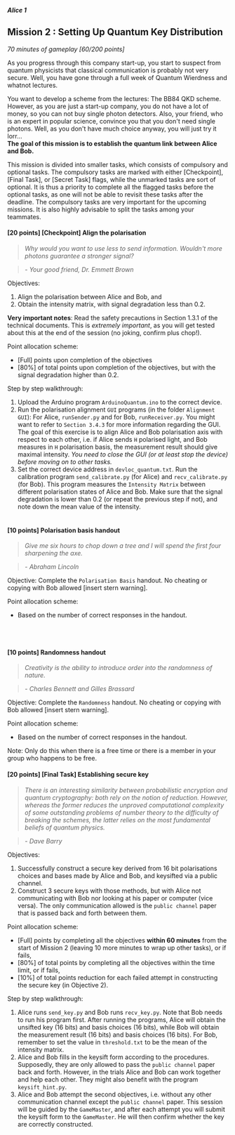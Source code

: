 **_Alice 1_**
## Mission 2 : Setting Up Quantum Key Distribution
*70 minutes of gameplay [60/200 points]*

As you progress through this company start-up, you start to suspect from quantum physicists that classical communication is probably not very secure. Well, you have gone through a full week of Quantum Wierdness and whatnot lectures.

You want to develop a scheme from the lectures: The BB84 QKD scheme. However, as you are just a start-up company, you do not have a lot of money, so you can not buy single photon detectors. Also, your friend, who is an expert in popular science, convince you that you don't need single photons. Well, as you don't have much choice anyway, you will just try it lorr... <br>
**The goal of this mission is to establish the quantum link between Alice and Bob.**

This mission is divided into smaller tasks, which consists of compulsory and optional tasks. The compulsory tasks are marked with either [Checkpoint], [Final Task], or [Secret Task] flags, while the unmarked tasks are sort of optional. It is thus a priority to complete all the flagged tasks before the optional tasks, as one will not be able to revisit these tasks after the deadline. The compulsory tasks are very important for the upcoming missions. It is also highly advisable to split the tasks among your teammates.

#### [20 points] [Checkpoint] Align the polarisation
> *Why would you want to use less to send information. Wouldn't more photons guarantee a stronger signal?*

> *- Your good friend, Dr. Emmett Brown*

Objectives:
1. Align the polarisation between Alice and Bob, and
1. Obtain the intensity matrix, with signal degradation less than 0.2.

**Very important notes**: Read the safety precautions in Section 1.3.1 of the technical documents. This is *extremely important*, as you will get tested about this at the end of the session (no joking, confirm plus chop!).

Point allocation scheme:
* [Full] points upon completion of the objectives
* [80%] of total points upon completion of the objectives, but with the signal degradation higher than 0.2.

Step by step walkthrough:
1. Upload the Arduino program `ArduinoQuantum.ino` to the correct device.
1. Run the polarisation alignment `GUI` programs (in the folder `Alignment GUI`): For Alice, `runSender.py` and for Bob, `runReceiver.py`. You might want to refer to `Section 3.4.3` for more information regarding the GUI. The goal of this exercise is to align Alice and Bob polarisation axis with respect to each other, i.e. if Alice sends `H` polarised light, and Bob measures in `H` polarisation basis, the measurement result should give maximal intensity. *You need to close the GUI (or at least stop the device) before moving on to other tasks.*
1. Set the correct device address in `devloc_quantum.txt`. Run the calibration program `send_calibrate.py` (for Alice) and `recv_calibrate.py` (for Bob). This program measures the `Intensity Matrix` between different polarisation states of Alice and Bob. Make sure that the signal degradation is lower than 0.2 (or repeat the previous step if not), and note down the mean value of the intensity.
<br><br>

#### [10 points] Polarisation basis handout
> *Give me six hours to chop down a tree and I will spend the first four sharpening the axe.*

> *-  Abraham Lincoln*

Objective: Complete the `Polarisation Basis` handout. No cheating or copying with Bob allowed [insert stern warning].

Point allocation scheme:
* Based on the number of correct responses in the handout.

<br><br>

#### [10 points] Randomness handout
> *Creativity is the ability to introduce order into the randomness of nature.*

> *-  Charles Bennett and Gilles Brassard*

Objective: Complete the `Randomness` handout. No cheating or copying with Bob allowed [insert stern warning].

Point allocation scheme:
* Based on the number of correct responses in the handout.

Note: Only do this when there is a free time or there is a member in your group who happens to be free.

#### [20 points] [Final Task] Establishing secure key
> *There is an interesting similarity between probabilistic encryption and quantum cryptography: both rely on the notion of reduction. However, whereas the former reduces the unproved computational complexity of some outstanding problems of number theory to the difficulty of breaking the schemes, the latter relies on the most fundamental beliefs of quantum physics.*

> *- Dave Barry*

Objectives:
1. Successfully construct a secure key derived from 16 bit polarisations choices and bases made by Alice and Bob, and keysifted via a public channel.
2. Construct 3 secure keys with those methods, but with Alice not communicating with Bob nor looking at his paper or computer (vice versa). The only communication allowed is the `public channel` paper that is passed back and forth between them.

Point allocation scheme:
* [Full] points by completing all the objectives **within 60 minutes** from the start of Mission 2 (leaving 10 more minutes to wrap up other tasks), or if fails,
* [80%] of total points by completing all the objectives within the time limit, or if fails,
* [10%] of total points reduction for each failed attempt in constructing the secure key (in Objective 2).

Step by step walkthrough:
1. Alice runs `send_key.py` and Bob runs `recv_key.py`. Note that Bob needs to run his program first. After running the programs, Alice will obtain the unsifted key (16 bits) and basis choices (16 bits), while Bob will obtain the measurement result (16 bits) and basis choices (16 bits). For Bob, remember to set the value in `threshold.txt` to be the mean of the intensity matrix.
1. Alice and Bob fills in the keysift form according to the procedures. Supposedly, they are only allowed to pass the `public channel` paper back and forth. However, in the trials Alice and Bob can work together and help each other. They might also benefit with the program `keysift_hint.py`.
1. Alice and Bob attempt the second objectives, i.e. without any other communication channel except the `public channel` paper. This session will be guided by the `GameMaster`, and after each attempt you will submit the keysift form to the `GameMaster`. He will then confirm whether the key are correctly constructed.

